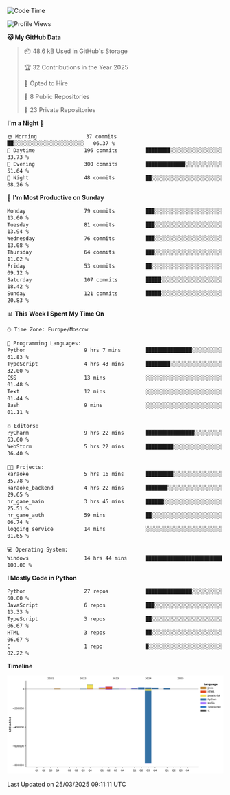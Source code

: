 <!--START_SECTION:waka-->
![Code Time](http://img.shields.io/badge/Code%20Time-636%20hrs%2026%20mins-blue)

![Profile Views](http://img.shields.io/badge/Profile%20Views-1-blue)

**🐱 My GitHub Data** 

> 📦 48.6 kB Used in GitHub's Storage 
 > 
> 🏆 32 Contributions in the Year 2025
 > 
> 💼 Opted to Hire
 > 
> 📜 8 Public Repositories 
 > 
> 🔑 23 Private Repositories 
 > 
**I'm a Night 🦉** 

```text
🌞 Morning                37 commits          ██░░░░░░░░░░░░░░░░░░░░░░░   06.37 % 
🌆 Daytime                196 commits         ████████░░░░░░░░░░░░░░░░░   33.73 % 
🌃 Evening                300 commits         █████████████░░░░░░░░░░░░   51.64 % 
🌙 Night                  48 commits          ██░░░░░░░░░░░░░░░░░░░░░░░   08.26 % 
```
📅 **I'm Most Productive on Sunday** 

```text
Monday                   79 commits          ███░░░░░░░░░░░░░░░░░░░░░░   13.60 % 
Tuesday                  81 commits          ███░░░░░░░░░░░░░░░░░░░░░░   13.94 % 
Wednesday                76 commits          ███░░░░░░░░░░░░░░░░░░░░░░   13.08 % 
Thursday                 64 commits          ███░░░░░░░░░░░░░░░░░░░░░░   11.02 % 
Friday                   53 commits          ██░░░░░░░░░░░░░░░░░░░░░░░   09.12 % 
Saturday                 107 commits         █████░░░░░░░░░░░░░░░░░░░░   18.42 % 
Sunday                   121 commits         █████░░░░░░░░░░░░░░░░░░░░   20.83 % 
```


📊 **This Week I Spent My Time On** 

```text
🕑︎ Time Zone: Europe/Moscow

💬 Programming Languages: 
Python                   9 hrs 7 mins        ███████████████░░░░░░░░░░   61.83 % 
TypeScript               4 hrs 43 mins       ████████░░░░░░░░░░░░░░░░░   32.00 % 
CSS                      13 mins             ░░░░░░░░░░░░░░░░░░░░░░░░░   01.48 % 
Text                     12 mins             ░░░░░░░░░░░░░░░░░░░░░░░░░   01.44 % 
Bash                     9 mins              ░░░░░░░░░░░░░░░░░░░░░░░░░   01.11 % 

🔥 Editors: 
PyCharm                  9 hrs 22 mins       ████████████████░░░░░░░░░   63.60 % 
WebStorm                 5 hrs 22 mins       █████████░░░░░░░░░░░░░░░░   36.40 % 

🐱‍💻 Projects: 
karaoke                  5 hrs 16 mins       █████████░░░░░░░░░░░░░░░░   35.78 % 
karaoke_backend          4 hrs 22 mins       ███████░░░░░░░░░░░░░░░░░░   29.65 % 
hr_game_main             3 hrs 45 mins       ██████░░░░░░░░░░░░░░░░░░░   25.51 % 
hr_game_auth             59 mins             ██░░░░░░░░░░░░░░░░░░░░░░░   06.74 % 
logging_service          14 mins             ░░░░░░░░░░░░░░░░░░░░░░░░░   01.65 % 

💻 Operating System: 
Windows                  14 hrs 44 mins      █████████████████████████   100.00 % 
```

**I Mostly Code in Python** 

```text
Python                   27 repos            ███████████████░░░░░░░░░░   60.00 % 
JavaScript               6 repos             ███░░░░░░░░░░░░░░░░░░░░░░   13.33 % 
TypeScript               3 repos             ██░░░░░░░░░░░░░░░░░░░░░░░   06.67 % 
HTML                     3 repos             ██░░░░░░░░░░░░░░░░░░░░░░░   06.67 % 
C                        1 repo              █░░░░░░░░░░░░░░░░░░░░░░░░   02.22 % 
```



**Timeline**

![Lines of Code chart](https://raw.githubusercontent.com/adlemx/adlemx/main/assets/bar_graph.png)


 Last Updated on 25/03/2025 09:11:11 UTC
<!--END_SECTION:waka-->
